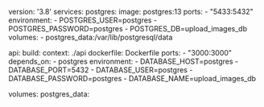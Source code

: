 version: '3.8'
services:
  postgres:
    image: postgres:13
    ports:
      - "5433:5432"
    environment:
      - POSTGRES_USER=postgres
      - POSTGRES_PASSWORD=postgres
      - POSTGRES_DB=upload_images_db
    volumes:
      - postgres_data:/var/lib/postgresql/data

  api:
    build:
      context: ./api
      dockerfile: Dockerfile
    ports:
      - "3000:3000"
    depends_on:
      - postgres
    environment:
      - DATABASE_HOST=postgres
      - DATABASE_PORT=5432
      - DATABASE_USER=postgres
      - DATABASE_PASSWORD=postgres
      - DATABASE_NAME=upload_images_db

volumes:
  postgres_data:
